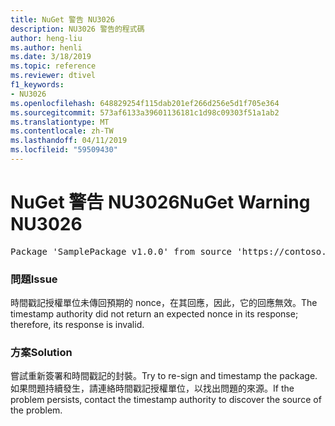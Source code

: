 ```yaml
---
title: NuGet 警告 NU3026
description: NU3026 警告的程式碼
author: heng-liu
ms.author: henli
ms.date: 3/18/2019
ms.topic: reference
ms.reviewer: dtivel
f1_keywords:
- NU3026
ms.openlocfilehash: 648829254f115dab201ef266d256e5d1f705e364
ms.sourcegitcommit: 573af6133a39601136181c1d98c09303f51a1ab2
ms.translationtype: MT
ms.contentlocale: zh-TW
ms.lasthandoff: 04/11/2019
ms.locfileid: "59509430"
---
```

# <a name="nuget-warning-nu3026"></a><span data-ttu-id="3e617-103">NuGet 警告 NU3026</span><span class="sxs-lookup"><span data-stu-id="3e617-103">NuGet Warning NU3026</span></span>

<pre>Package 'SamplePackage v1.0.0' from source 'https://contoso.com/index.json': The timestamp response is invalid. Nonces did not match.</pre>

### <a name="issue"></a><span data-ttu-id="3e617-104">問題</span><span class="sxs-lookup"><span data-stu-id="3e617-104">Issue</span></span>

<span data-ttu-id="3e617-105">時間戳記授權單位未傳回預期的 nonce，在其回應，因此，它的回應無效。</span><span class="sxs-lookup"><span data-stu-id="3e617-105">The timestamp authority did not return an expected nonce in its response; therefore, its response is invalid.</span></span>


### <a name="solution"></a><span data-ttu-id="3e617-106">方案</span><span class="sxs-lookup"><span data-stu-id="3e617-106">Solution</span></span>

<span data-ttu-id="3e617-107">嘗試重新簽署和時間戳記的封裝。</span><span class="sxs-lookup"><span data-stu-id="3e617-107">Try to re-sign and timestamp the package.</span></span> <span data-ttu-id="3e617-108">如果問題持續發生，請連絡時間戳記授權單位，以找出問題的來源。</span><span class="sxs-lookup"><span data-stu-id="3e617-108">If the problem persists, contact the timestamp authority to discover the source of the problem.</span></span>